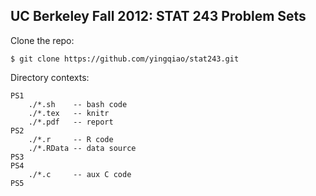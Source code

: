 UC Berkeley Fall 2012: STAT 243 Problem Sets
------------

Clone the repo:

	$ git clone https://github.com/yingqiao/stat243.git

Directory contexts:

	PS1
		./*.sh    -- bash code
		./*.tex   -- knitr
		./*.pdf   -- report
	PS2
		./*.r     -- R code
		./*.RData -- data source
	PS3
	PS4
		./*.c     -- aux C code
	PS5